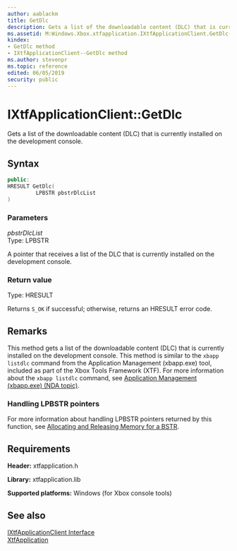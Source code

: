 ```yaml
---
author: aablackm
title: GetDlc
description: Gets a list of the downloadable content (DLC) that is currently installed on the development console.
ms.assetid: M:Windows.Xbox.xtfapplication.IXtfApplicationClient.GetDlc(LPBSTR)
kindex:
- GetDlc method
- IXtfApplicationClient--GetDlc method
ms.author: stevenpr
ms.topic: reference
edited: 06/05/2019
security: public
---
```


# IXtfApplicationClient::GetDlc
  
Gets a list of the downloadable content (DLC) that is currently installed on the development console.  
  
<a id="syntaxSection"></a>
  
## Syntax
  
```cpp
public:
HRESULT GetDlc(
         LPBSTR pbstrDlcList
)  
```
  
<a id="parametersSection"></a>
  
### Parameters
  
*pbstrDlcList*  
Type: LPBSTR  
  
A pointer that receives a list of the DLC that is currently installed on the development console.  
  
<a id="retvalSection"></a>
  
### Return value
  
Type: HRESULT  
  
Returns `S_OK` if successful; otherwise, returns an HRESULT error code.  
  
<a id="remarksSections"></a>
  
## Remarks
  
This method gets a list of the downloadable content (DLC) that is currently installed on the development console. This method is similar to the `xbapp listdlc` command from the Application Management (xbapp.exe) tool,  included as part of the Xbox Tools Framework (XTF). For more information about the `xbapp listdlc` command, see [Application Management (xbapp.exe) (NDA topic)](../../../../../../../tools-console/xbox-tools-and-apis/commandlinetools/xbapp.md).  
  
<a id="remarks_output"></a>
  
### Handling LPBSTR pointers
  
For more information about handling LPBSTR pointers returned by this function, see [Allocating and Releasing Memory for a BSTR](/cpp/atl-mfc-shared/allocating-and-releasing-memory-for-a-bstr?view=vs-2019).  
  
<a id="requirementsSection"></a>
  
## Requirements
  
**Header:** xtfapplication.h  
  
**Library:** xtfapplication.lib  
  
**Supported platforms:** Windows (for Xbox console tools)  
  
<a id="seealsoSection"></a>
  
## See also
  
[IXtfApplicationClient Interface](../ixtfapplicationclient-xtfapplication-xbox-microsoft-t.md)  
[XtfApplication](../../../xtfapplication-xbox-microsoft-n.md)  
  